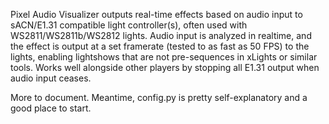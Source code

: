 Pixel Audio Visualizer outputs real-time effects based on audio input to sACN/E1.31 compatible light controller(s), often used with WS2811/WS2811b/WS2812 lights. Audio input is analyzed in realtime, and the effect is output at a set framerate (tested to as fast as 50 FPS) to the lights, enabling lightshows that are not pre-sequences in xLights or similar tools. Works well alongside other players by stopping all E1.31 output when audio input ceases. 

More to document. Meantime, config.py is pretty self-explanatory and a good place to start.